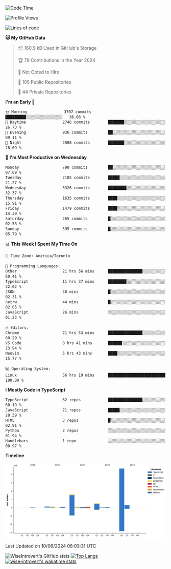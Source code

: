 <!--START_SECTION:waka-->
![Code Time](http://img.shields.io/badge/Code%20Time-1%2C692%20hrs%2058%20mins-blue)

![Profile Views](http://img.shields.io/badge/Profile%20Views-5-blue)

![Lines of code](https://img.shields.io/badge/From%20Hello%20World%20I%27ve%20Written-7.7%20million%20lines%20of%20code-blue)

**🐱 My GitHub Data** 

> 📦 160.9 kB Used in GitHub's Storage 
 > 
> 🏆 79 Contributions in the Year 2024
 > 
> 🚫 Not Opted to Hire
 > 
> 📜 105 Public Repositories 
 > 
> 🔑 44 Private Repositories 
 > 
**I'm an Early 🐤** 

```text
🌞 Morning                3707 commits        █████████░░░░░░░░░░░░░░░░   36.08 % 
🌆 Daytime                2746 commits        ███████░░░░░░░░░░░░░░░░░░   26.73 % 
🌃 Evening                936 commits         ██░░░░░░░░░░░░░░░░░░░░░░░   09.11 % 
🌙 Night                  2886 commits        ███████░░░░░░░░░░░░░░░░░░   28.09 % 
```
📅 **I'm Most Productive on Wednesday** 

```text
Monday                   790 commits         ██░░░░░░░░░░░░░░░░░░░░░░░   07.69 % 
Tuesday                  2185 commits        █████░░░░░░░░░░░░░░░░░░░░   21.27 % 
Wednesday                3326 commits        ████████░░░░░░░░░░░░░░░░░   32.37 % 
Thursday                 1635 commits        ████░░░░░░░░░░░░░░░░░░░░░   15.91 % 
Friday                   1479 commits        ████░░░░░░░░░░░░░░░░░░░░░   14.39 % 
Saturday                 265 commits         █░░░░░░░░░░░░░░░░░░░░░░░░   02.58 % 
Sunday                   595 commits         █░░░░░░░░░░░░░░░░░░░░░░░░   05.79 % 
```


📊 **This Week I Spent My Time On** 

```text
🕑︎ Time Zone: America/Toronto

💬 Programming Languages: 
Other                    21 hrs 56 mins      ███████████████░░░░░░░░░░   60.41 % 
TypeScript               11 hrs 37 mins      ████████░░░░░░░░░░░░░░░░░   32.02 % 
JSON                     50 mins             █░░░░░░░░░░░░░░░░░░░░░░░░   02.31 % 
netrw                    44 mins             █░░░░░░░░░░░░░░░░░░░░░░░░   02.05 % 
JavaScript               26 mins             ░░░░░░░░░░░░░░░░░░░░░░░░░   01.23 % 

🔥 Editors: 
Chrome                   21 hrs 53 mins      ███████████████░░░░░░░░░░   60.29 % 
VS Code                  8 hrs 41 mins       ██████░░░░░░░░░░░░░░░░░░░   23.94 % 
Neovim                   5 hrs 43 mins       ████░░░░░░░░░░░░░░░░░░░░░   15.77 % 

💻 Operating System: 
Linux                    36 hrs 19 mins      █████████████████████████   100.00 % 
```

**I Mostly Code in TypeScript** 

```text
TypeScript               62 repos            ███████████████░░░░░░░░░░   60.19 % 
JavaScript               21 repos            █████░░░░░░░░░░░░░░░░░░░░   20.39 % 
HTML                     3 repos             █░░░░░░░░░░░░░░░░░░░░░░░░   02.91 % 
Python                   2 repos             ░░░░░░░░░░░░░░░░░░░░░░░░░   01.94 % 
Handlebars               1 repo              ░░░░░░░░░░░░░░░░░░░░░░░░░   00.97 % 
```



**Timeline**

![Lines of Code chart](https://raw.githubusercontent.com/wise-introvert/wise-introvert/master/assets/bar_graph.png)


 Last Updated on 10/06/2024 08:03:31 UTC
<!--END_SECTION:waka-->

![WiseIntrovert's GitHub stats](https://github-readme-stats.vercel.app/api?username=wise-introvert&count_private=true&show_icons=true)
[![Top Langs](https://github-readme-stats.vercel.app/api/top-langs/?username=wise-introvert&langs_count=10)](https://github.com/anuraghazra/github-readme-stats)
[![wise-introvert's wakatime stats](https://github-readme-stats.vercel.app/api/wakatime?username=wiseintrovert)](https://github.com/anuraghazra/github-readme-stats)
